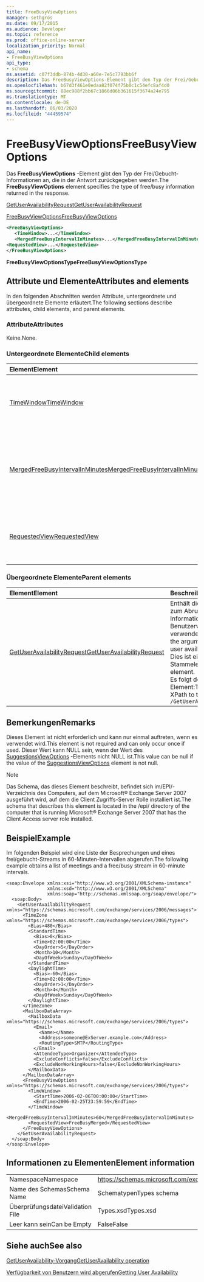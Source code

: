 ```yaml
---
title: FreeBusyViewOptions
manager: sethgros
ms.date: 09/17/2015
ms.audience: Developer
ms.topic: reference
ms.prod: office-online-server
localization_priority: Normal
api_name:
- FreeBusyViewOptions
api_type:
- schema
ms.assetid: c07f3ddb-874b-4d30-a60e-7e5c7793bb6f
description: Das FreeBusyViewOptions-Element gibt den Typ der Frei/Gebucht-Informationen an, die in der Antwort zurückgegeben werden.
ms.openlocfilehash: b67d3f461e0edaa82f074f75b0c1c54efc8af4d0
ms.sourcegitcommit: 88ec988f2bb67c1866d06b361615f3674a24e795
ms.translationtype: MT
ms.contentlocale: de-DE
ms.lasthandoff: 06/03/2020
ms.locfileid: "44459574"
---
```

# <a name="freebusyviewoptions"></a><span data-ttu-id="b945e-103">FreeBusyViewOptions</span><span class="sxs-lookup"><span data-stu-id="b945e-103">FreeBusyViewOptions</span></span>

<span data-ttu-id="b945e-104">Das **FreeBusyViewOptions** -Element gibt den Typ der Frei/Gebucht-Informationen an, die in der Antwort zurückgegeben werden.</span><span class="sxs-lookup"><span data-stu-id="b945e-104">The **FreeBusyViewOptions** element specifies the type of free/busy information returned in the response.</span></span> 
  
[<span data-ttu-id="b945e-105">GetUserAvailabilityRequest</span><span class="sxs-lookup"><span data-stu-id="b945e-105">GetUserAvailabilityRequest</span></span>](getuseravailabilityrequest.md)
  
[<span data-ttu-id="b945e-106">FreeBusyViewOptions</span><span class="sxs-lookup"><span data-stu-id="b945e-106">FreeBusyViewOptions</span></span>](freebusyviewoptions.md)
  
```xml
<FreeBusyViewOptions>
   <TimeWindow>...</TimeWindow>
   <MergedFreeBusyIntervalInMinutes>...</MergedFreeBusyIntervalInMinutes>
<RequestedView>...</RequestedView>
</FreeBusyViewOptions>

```

 <span data-ttu-id="b945e-107">**FreeBusyViewOptionsType**</span><span class="sxs-lookup"><span data-stu-id="b945e-107">**FreeBusyViewOptionsType**</span></span>
## <a name="attributes-and-elements"></a><span data-ttu-id="b945e-108">Attribute und Elemente</span><span class="sxs-lookup"><span data-stu-id="b945e-108">Attributes and elements</span></span>

<span data-ttu-id="b945e-109">In den folgenden Abschnitten werden Attribute, untergeordnete und übergeordnete Elemente erläutert.</span><span class="sxs-lookup"><span data-stu-id="b945e-109">The following sections describe attributes, child elements, and parent elements.</span></span>
  
### <a name="attributes"></a><span data-ttu-id="b945e-110">Attribute</span><span class="sxs-lookup"><span data-stu-id="b945e-110">Attributes</span></span>

<span data-ttu-id="b945e-111">Keine.</span><span class="sxs-lookup"><span data-stu-id="b945e-111">None.</span></span>
  
### <a name="child-elements"></a><span data-ttu-id="b945e-112">Untergeordnete Elemente</span><span class="sxs-lookup"><span data-stu-id="b945e-112">Child elements</span></span>

|<span data-ttu-id="b945e-113">**Element**</span><span class="sxs-lookup"><span data-stu-id="b945e-113">**Element**</span></span>|<span data-ttu-id="b945e-114">**Beschreibung**</span><span class="sxs-lookup"><span data-stu-id="b945e-114">**Description**</span></span>|
|:-----|:-----|
|[<span data-ttu-id="b945e-115">TimeWindow</span><span class="sxs-lookup"><span data-stu-id="b945e-115">TimeWindow</span></span>](timewindow.md) <br/> |<span data-ttu-id="b945e-116">Gibt den Zeitraum an, der für die Informationen zur Benutzerverfügbarkeit abgefragt wird.</span><span class="sxs-lookup"><span data-stu-id="b945e-116">Identifies the time span queried for the user availability information.</span></span>  <br/> |
|[<span data-ttu-id="b945e-117">MergedFreeBusyIntervalInMinutes</span><span class="sxs-lookup"><span data-stu-id="b945e-117">MergedFreeBusyIntervalInMinutes</span></span>](mergedfreebusyintervalinminutes.md) <br/> |<span data-ttu-id="b945e-118">Stellt den Zeitunterschied zwischen zwei aufeinanderfolgenden Slots in der **FreeBusyMerged** -Ansicht dar.</span><span class="sxs-lookup"><span data-stu-id="b945e-118">Represents the time difference between two successive slots in the **FreeBusyMerged** view.</span></span>  <br/> |
|[<span data-ttu-id="b945e-119">RequestedView</span><span class="sxs-lookup"><span data-stu-id="b945e-119">RequestedView</span></span>](requestedview.md) <br/> |<span data-ttu-id="b945e-120">Definiert den Typ von Kalenderinformationen, die von einem Client angefordert werden.</span><span class="sxs-lookup"><span data-stu-id="b945e-120">Defines the type of calendar information that a client requests.</span></span>  <br/> |
   
### <a name="parent-elements"></a><span data-ttu-id="b945e-121">Übergeordnete Elemente</span><span class="sxs-lookup"><span data-stu-id="b945e-121">Parent elements</span></span>

|<span data-ttu-id="b945e-122">**Element**</span><span class="sxs-lookup"><span data-stu-id="b945e-122">**Element**</span></span>|<span data-ttu-id="b945e-123">**Beschreibung**</span><span class="sxs-lookup"><span data-stu-id="b945e-123">**Description**</span></span>|
|:-----|:-----|
|[<span data-ttu-id="b945e-124">GetUserAvailabilityRequest</span><span class="sxs-lookup"><span data-stu-id="b945e-124">GetUserAvailabilityRequest</span></span>](getuseravailabilityrequest.md) <br/> |<span data-ttu-id="b945e-125">Enthält die Argumente, die zum Abrufen von Informationen zur Benutzerverfügbarkeit verwendet werden.</span><span class="sxs-lookup"><span data-stu-id="b945e-125">Contains the arguments used to obtain user availability information.</span></span> <span data-ttu-id="b945e-126">Dies ist ein Stammelement.</span><span class="sxs-lookup"><span data-stu-id="b945e-126">This is a root element.</span></span>  <br/> <span data-ttu-id="b945e-127">Es folgt der XPath für dieses Element:</span><span class="sxs-lookup"><span data-stu-id="b945e-127">The following is the XPath to this element:</span></span>  <br/>  `/GetUserAvailabilityRequest` <br/> |
   
## <a name="remarks"></a><span data-ttu-id="b945e-128">Bemerkungen</span><span class="sxs-lookup"><span data-stu-id="b945e-128">Remarks</span></span>

<span data-ttu-id="b945e-129">Dieses Element ist nicht erforderlich und kann nur einmal auftreten, wenn es verwendet wird.</span><span class="sxs-lookup"><span data-stu-id="b945e-129">This element is not required and can only occur once if used.</span></span> <span data-ttu-id="b945e-130">Dieser Wert kann NULL sein, wenn der Wert des [SuggestionsViewOptions](suggestionsviewoptions.md) -Elements nicht NULL ist.</span><span class="sxs-lookup"><span data-stu-id="b945e-130">This value can be null if the value of the [SuggestionsViewOptions](suggestionsviewoptions.md) element is not null.</span></span> 
  
> [!NOTE]
> <span data-ttu-id="b945e-131">Das Schema, das dieses Element beschreibt, befindet sich im/EPI/-Verzeichnis des Computers, auf dem Microsoft® Exchange Server 2007 ausgeführt wird, auf dem die Client Zugriffs-Server Rolle installiert ist.</span><span class="sxs-lookup"><span data-stu-id="b945e-131">The schema that describes this element is located in the /epi/ directory of the computer that is running Microsoft® Exchange Server 2007 that has the Client Access server role installed.</span></span> 
  
## <a name="example"></a><span data-ttu-id="b945e-132">Beispiel</span><span class="sxs-lookup"><span data-stu-id="b945e-132">Example</span></span>

<span data-ttu-id="b945e-133">Im folgenden Beispiel wird eine Liste der Besprechungen und eines frei/gebucht-Streams in 60-Minuten-Intervallen abgerufen.</span><span class="sxs-lookup"><span data-stu-id="b945e-133">The following example obtains a list of meetings and a free/busy stream in 60-minute intervals.</span></span>
  
```
<soap:Envelope xmlns:xsi="http://www.w3.org/2001/XMLSchema-instance" 
               xmlns:xsd="http://www.w3.org/2001/XMLSchema" 
               xmlns:soap="http://schemas.xmlsoap.org/soap/envelope/">
  <soap:Body>
    <GetUserAvailabilityRequest xmlns="https://schemas.microsoft.com/exchange/services/2006/messages">
      <TimeZone xmlns="https://schemas.microsoft.com/exchange/services/2006/types">
        <Bias>480</Bias>
        <StandardTime>
          <Bias>0</Bias>
          <Time>02:00:00</Time>
          <DayOrder>5</DayOrder>
          <Month>10</Month>
          <DayOfWeek>Sunday</DayOfWeek>
        </StandardTime>
        <DaylightTime>
          <Bias>-60</Bias>
          <Time>02:00:00</Time>
          <DayOrder>1</DayOrder>
          <Month>4</Month>
          <DayOfWeek>Sunday</DayOfWeek>
        </DaylightTime>
      </TimeZone>
      <MailboxDataArray>
        <MailboxData xmlns="https://schemas.microsoft.com/exchange/services/2006/types">
          <Email>
            <Name></Name>
            <Address>someone@ExServer.example.com</Address>
            <RoutingType>SMTP</RoutingType>
          </Email>
          <AttendeeType>Organizer</AttendeeType>
          <ExcludeConflicts>false</ExcludeConflicts>
          <ExcludeNonWorkingHours>false</ExcludeNonWorkingHours>
        </MailboxData>
      </MailboxDataArray>
      <FreeBusyViewOptions xmlns="https://schemas.microsoft.com/exchange/services/2006/types">
        <TimeWindow>
          <StartTime>2006-02-06T00:00:00</StartTime>
          <EndTime>2006-02-25T23:59:59</EndTime>
        </TimeWindow>
        <MergedFreeBusyIntervalInMinutes>60</MergedFreeBusyIntervalInMinutes>
        <RequestedView>FreeBusyMerged</RequestedView>
      </FreeBusyViewOptions>
    </GetUserAvailabilityRequest>
  </soap:Body>
</soap:Envelope>
```

## <a name="element-information"></a><span data-ttu-id="b945e-134">Informationen zu Elementen</span><span class="sxs-lookup"><span data-stu-id="b945e-134">Element information</span></span>

|||
|:-----|:-----|
|<span data-ttu-id="b945e-135">Namespace</span><span class="sxs-lookup"><span data-stu-id="b945e-135">Namespace</span></span>  <br/> |https://schemas.microsoft.com/exchange/services/2006/types  <br/> |
|<span data-ttu-id="b945e-136">Name des Schemas</span><span class="sxs-lookup"><span data-stu-id="b945e-136">Schema Name</span></span>  <br/> |<span data-ttu-id="b945e-137">Schematypen</span><span class="sxs-lookup"><span data-stu-id="b945e-137">Types schema</span></span>  <br/> |
|<span data-ttu-id="b945e-138">Überprüfungsdatei</span><span class="sxs-lookup"><span data-stu-id="b945e-138">Validation File</span></span>  <br/> |<span data-ttu-id="b945e-139">Types.xsd</span><span class="sxs-lookup"><span data-stu-id="b945e-139">Types.xsd</span></span>  <br/> |
|<span data-ttu-id="b945e-140">Leer kann sein</span><span class="sxs-lookup"><span data-stu-id="b945e-140">Can be Empty</span></span>  <br/> |<span data-ttu-id="b945e-141">False</span><span class="sxs-lookup"><span data-stu-id="b945e-141">False</span></span>  <br/> |
   
## <a name="see-also"></a><span data-ttu-id="b945e-142">Siehe auch</span><span class="sxs-lookup"><span data-stu-id="b945e-142">See also</span></span>



[<span data-ttu-id="b945e-143">GetUserAvailability-Vorgang</span><span class="sxs-lookup"><span data-stu-id="b945e-143">GetUserAvailability operation</span></span>](getuseravailability-operation.md)


[<span data-ttu-id="b945e-144">Verfügbarkeit von Benutzern wird abgerufen</span><span class="sxs-lookup"><span data-stu-id="b945e-144">Getting User Availability</span></span>](https://msdn.microsoft.com/library/d4133fcb-9b0f-4e6b-aadf-a389da83516a%28Office.15%29.aspx)

